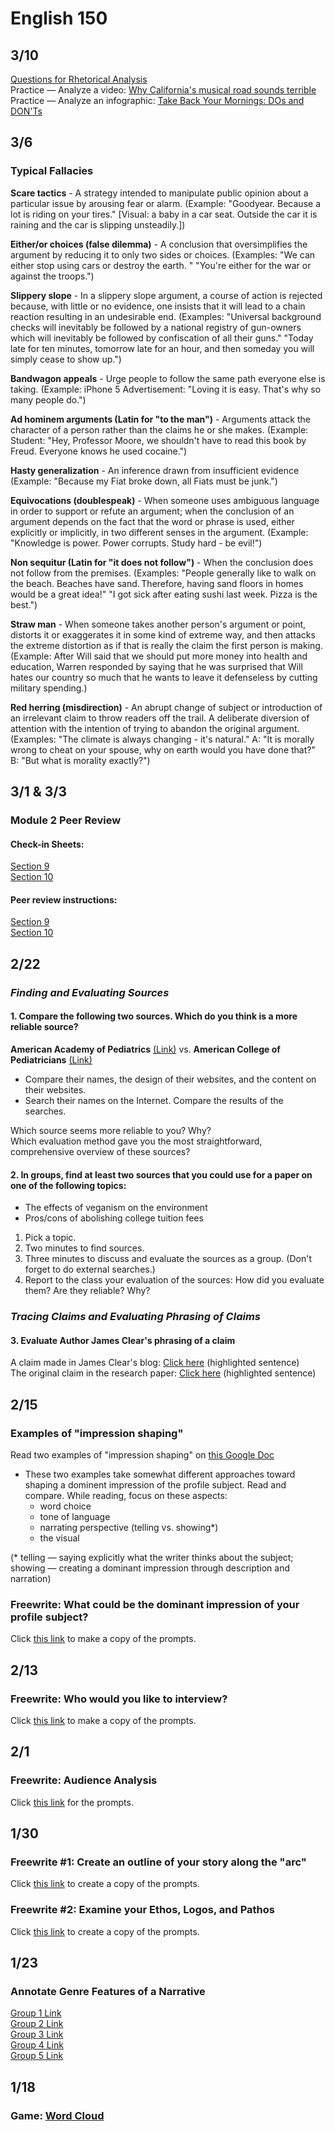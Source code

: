 # English 150
## 3/10
[Questions for Rhetorical Analysis](https://docs.google.com/document/d/1efjKNW65pdbOq4vftard-fhOM7iwrzshA41k8-zXCV4/edit?usp=sharing)  
Practice — Analyze a video: [Why California's musical road sounds terrible](https://youtu.be/Ef93WmlEho0)  
Practice — Analyze an infographic: [Take Back Your Mornings: DOs and DON'Ts](https://cdn.lifehack.org/wp-content/uploads/2015/09/1413563200-take-your-mornings-back-infographic1.jpg)

## 3/6 
### Typical Fallacies
**Scare tactics** - A strategy intended to manipulate public opinion about a particular issue by arousing fear or alarm. (Example: "Goodyear. Because a lot is riding on your tires." [Visual: a baby in a car seat. Outside the car it is raining and the car is slipping unsteadily.]) 

**Either/or choices (false dilemma)** - A conclusion that oversimplifies the argument by reducing it to only two sides or choices. (Examples: "We can either stop using cars or destroy the earth. " "You're either for the war or against the troops.") 

**Slippery slope** - In a slippery slope argument, a course of action is rejected because, with little or no evidence, one insists that it will lead to a chain reaction resulting in an undesirable end. (Examples: "Universal background checks will inevitably be followed by a national registry of gun-owners which will inevitably be followed by confiscation of all their guns." "Today late for ten minutes, tomorrow late for an hour, and then someday you will simply cease to show up.") 

**Bandwagon appeals** - Urge people to follow the same path everyone else is taking. (Example: iPhone 5 Advertisement: "Loving it is easy. That's why so many people do.") 

**Ad hominem arguments (Latin for "to the man")** - Arguments attack the character of a person rather than the claims he or she makes. (Example: Student: "Hey, Professor Moore, we shouldn't have to read this book by Freud. Everyone knows he used cocaine.") 

**Hasty generalization** - An inference drawn from insufficient evidence (Example: "Because my Fiat broke down, all Fiats must be junk.") 

**Equivocations (doublespeak)** - When someone uses ambiguous language in order to support or refute an argument; when the conclusion of an argument depends on the fact that the word or phrase is used, either explicitly or implicitly, in two different senses in the argument. (Example: "Knowledge is power. Power corrupts. Study hard - be evil!") 

**Non sequitur (Latin for "it does not follow")** - When the conclusion does not follow from the premises. (Examples: "People generally like to walk on the beach. Beaches have sand. Therefore, having sand floors in homes would be a great idea!" "I got sick after eating sushi last week. Pizza is the best.") 

**Straw man** - When someone takes another person's argument or point, distorts it or exaggerates it in some kind of extreme way, and then attacks the extreme distortion as if that is really the claim the first person is making. (Example: After Will said that we should put more money into health and education, Warren responded by saying that he was surprised that Will hates our country so much that he wants to leave it defenseless by cutting military spending.) 

**Red herring (misdirection)** - An abrupt change of subject or introduction of an irrelevant claim to throw readers off the trail. A deliberate diversion of attention with the intention of trying to abandon the original argument. (Examples: "The climate is always changing - it's natural." A: "It is morally wrong to cheat on your spouse, why on earth would you have done that?" B: "But what is morality exactly?") 
## 3/1 & 3/3
### Module 2 Peer Review
#### Check-in Sheets: 
[Section 9](https://docs.google.com/spreadsheets/d/1zim07oNk5nB9GeM4tFlIecoBJY9_6UU4olaojzEyeQc/edit?usp=sharing)  
[Section 10](https://docs.google.com/spreadsheets/d/1ho5pYqs0JBXgC1z18bomKmgKc14lg53ivX1jROrNxfw/edit?usp=sharing)  
#### Peer review instructions:
[Section 9](https://canvas.iastate.edu/courses/96783/assignments/1879862)  
[Section 10](https://canvas.iastate.edu/courses/96784/assignments/1879955)  
## 2/22
### *Finding and Evaluating Sources*
#### 1. Compare the following two sources. Which do you think is a more reliable source?
**American Academy of Pediatrics** [(Link)](https://www.aap.org/) vs. **American College of Pediatricians** [(Link)](https://acpeds.org/)  
- Compare their names, the design of their websites, and the content on their websites.  
- Search their names on the Internet. Compare the results of the searches.  

Which source seems more reliable to you? Why?  
Which evaluation method gave you the most straightforward, comprehensive overview of these sources?
  
#### 2. In groups, find at least **two sources** that you could use for a paper on one of the following topics:  
- The effects of veganism on the environment  
- Pros/cons of abolishing college tuition fees  

1. Pick a topic.  
2. Two minutes to find sources.  
3. Three minutes to discuss and evaluate the sources as a group. (Don't forget to do external searches.)  
4. Report to the class your evaluation of the sources: How did you evaluate them? Are they reliable? Why?  
  
### *Tracing Claims and Evaluating Phrasing of Claims*
#### 3. Evaluate Author James Clear's phrasing of a claim
A claim made in James Clear's blog: [Click here](https://jamesclear.com/habits#:~:text=According%20to%20researchers%20at%20Duke%20University%2C%20habits%20account%20for%20about%2040%20percent%20of%20our%20behaviors%20on%20any%20given%20day.%C2%A0) (highlighted sentence)  
The original claim in the research paper: [Click here](https://drive.google.com/file/d/1gjJM0-7g2VHLGKrsNwGU53dFXbisX4J2/view?usp=sharing) (highlighted sentence)  

## 2/15
### Examples of "impression shaping"
Read two examples of "impression shaping" on [this Google Doc](https://docs.google.com/document/d/1eg1P7SgkfFLUQrU1EWgOcMPOcix9NDwXRm-_r5f8ePY/edit?usp=sharing)  
- These two examples take somewhat different approaches toward shaping a dominent impression of the profile subject. Read and compare. While reading, focus on these aspects:
  - word choice
  - tone of language
  - narrating perspective (telling vs. showing*)
  - the visual  
  
(* telling — saying explicitly what the writer thinks about the subject; showing — creating a dominant impression through description and narration)
### Freewrite: What could be the dominant impression of your profile subject? 
Click [this link](https://docs.google.com/document/d/1-ADpf1JnZrKzUmqWUa31JZcdZ4fUAxBn4lojof5TvgA/copy) to make a copy of the prompts.
## 2/13
### Freewrite: Who would you like to interview?
Click [this link](https://docs.google.com/document/d/1gBOVXZMYk-SG7I_g4FpHlq3WNzyaJioVcHBLBUJeZTk/copy) to make a copy of the prompts.
## 2/1
### Freewrite: Audience Analysis
Click [this link](https://docs.google.com/document/d/1oBFbdjgxg5MzD56YOhMST_6pGMu9baji7kvEpJ5XWbg/copy) for the prompts.
## 1/30
### Freewrite #1: Create an outline of your story along the "arc"
Click [this link](https://docs.google.com/document/d/1ZJv0wCOBM4SrBvcJDyc8PwoytF4yWtOW7QQxafTXgU0/copy) to create a copy of the prompts.
### Freewrite #2: Examine your Ethos, Logos, and Pathos
Click [this link](https://docs.google.com/document/d/1S3SdoGjcivXVyiNR9UALYYZ8TMXIbpoBNyJKYuydNUY/copy) to create a copy of the prompts.
## 1/23
### Annotate Genre Features of a Narrative
[Group 1 Link](https://docs.google.com/document/d/1_cSslx4TwlJbqVGfD0XE9ViholDApORI7IPG-oY3p3w/edit?usp=sharing)  
[Group 2 Link](https://docs.google.com/document/d/1lMls-etzMy2DE8Z_cupengo2TtJ0sImY6E7_NoxUF8I/edit?usp=sharing)  
[Group 3 Link](https://docs.google.com/document/d/1NgZtUjqCeYOoqVteAzWAO37-s9XzLi0PJPoH3FVAEcs/edit?usp=sharing)  
[Group 4 Link](https://docs.google.com/document/d/14s0-7s2NU2hGnD8pJ1IbmBIQ0_IEb1qhp34-NTfo4TI/edit?usp=sharing)  
[Group 5 Link](https://docs.google.com/document/d/1b4f0rglTSnue6F88whxJYljZdhWfeXdLhb-NytUrpsY/edit?usp=sharing)  
## 1/18
### Game: [Word Cloud](https://www.menti.com/albq9yin3bia)
